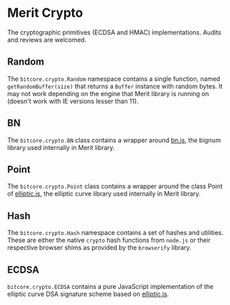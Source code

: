 # Merit Crypto
The cryptographic primitives (ECDSA and HMAC) implementations. Audits and reviews are welcomed.

## Random
The `bitcore.crypto.Random` namespace contains a single function, named `getRandomBuffer(size)` that returns a `Buffer` instance with random bytes. It may not work depending on the engine that Merit library is running on (doesn't work with IE versions lesser than 11).

## BN
The `bitcore.crypto.BN` class contains a wrapper around [bn.js](https://github.com/indutny/bn.js), the bignum library used internally in Merit library.

## Point
The `bitcore.crypto.Point` class contains a wrapper around the class Point of [elliptic.js](https://github.com/indutny/elliptic), the elliptic curve library used internally in Merit library.

## Hash
The `bitcore.crypto.Hash` namespace contains a set of hashes and utilities. These are either the native `crypto` hash functions from `node.js` or their respective browser shims as provided by the `browserify` library.

## ECDSA
`bitcore.crypto.ECDSA` contains a pure JavaScript implementation of the elliptic curve DSA signature scheme based on [elliptic.js](https://github.com/indutny/elliptic).
